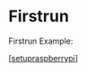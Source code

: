 # Firstrun

Firstrun Example:

[[setupraspberrypi]]

[//begin]: # "Autogenerated link references for markdown compatibility"
[setupraspberrypi]: setupraspberrypi "Setup Raspberry Pi"
[//end]: # "Autogenerated link references"
